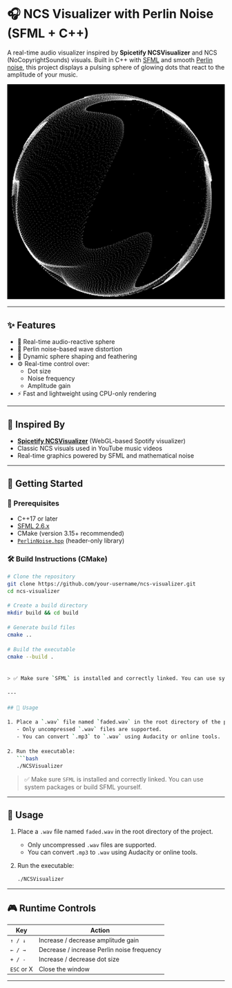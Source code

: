 # 🎧 NCS Visualizer with Perlin Noise (SFML + C++)

A real-time audio visualizer inspired by **Spicetify NCSVisualizer** and NCS (NoCopyrightSounds) visuals. Built in C++ with [SFML](https://www.sfml-dev.org/) and smooth [Perlin noise](https://github.com/Reputeless/PerlinNoise), this project displays a pulsing sphere of glowing dots that react to the amplitude of your music.

<p align="center">
  <img src="NCSVisualizer.png" width="600">
</p>

---

## ✨ Features

- 🎵 Real-time audio-reactive sphere
- 🌊 Perlin noise-based wave distortion
- 🧮 Dynamic sphere shaping and feathering
- ⚙️ Real-time control over:
  - Dot size
  - Noise frequency
  - Amplitude gain
- ⚡ Fast and lightweight using CPU-only rendering

---

## 🧠 Inspired By

- [**Spicetify NCSVisualizer**](https://github.com/khanhas/spicetify-ncs) (WebGL-based Spotify visualizer)
- Classic NCS visuals used in YouTube music videos
- Real-time graphics powered by SFML and mathematical noise

---

## 🚀 Getting Started

### 🔧 Prerequisites

- C++17 or later
- [SFML 2.6.x](https://www.sfml-dev.org/download.php)
- CMake (version 3.15+ recommended)
- [`PerlinNoise.hpp`](https://github.com/Reputeless/PerlinNoise) (header-only library)

### 🛠️ Build Instructions (CMake)

```bash
# Clone the repository
git clone https://github.com/your-username/ncs-visualizer.git
cd ncs-visualizer

# Create a build directory
mkdir build && cd build

# Generate build files
cmake ..

# Build the executable
cmake --build .


> ✅ Make sure `SFML` is installed and correctly linked. You can use system packages or build SFML yourself.

---

## 🎵 Usage

1. Place a `.wav` file named `faded.wav` in the root directory of the project.  
   - Only uncompressed `.wav` files are supported.  
   - You can convert `.mp3` to `.wav` using Audacity or online tools.  

2. Run the executable:
   ```bash
   ./NCSVisualizer
   ```

> ✅ Make sure `SFML` is installed and correctly linked. You can use system packages or build SFML yourself.

---

## 🎵 Usage

1. Place a `.wav` file named `faded.wav` in the root directory of the project.  
   - Only uncompressed `.wav` files are supported.  
   - You can convert `.mp3` to `.wav` using Audacity or online tools.  

2. Run the executable:
   ```bash
   ./NCSVisualizer
   ```

---

## 🎮 Runtime Controls

| Key         | Action                                      |
|-------------|---------------------------------------------|
| `↑ / ↓`     | Increase / decrease amplitude gain          |
| `← / →`     | Decrease / increase Perlin noise frequency  |
| `+ / -`     | Increase / decrease dot size                |
| `ESC` or X  | Close the window                            |

---

